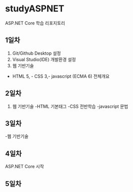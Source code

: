 # studyASPNET
ASP.NET Core 학습 리포지토리

## 1일차
1. Git/Github Desktop 설정
2. Visual Studio(IDE) 개발환경 설정
3. 웹 기반기술
  - HTML 5,  - CSS 3,- javascript (ECMA 6) 전체개요
  

## 2일차
1. 웹 기반기술
  -HTML 기본태그
  -CSS 전반학습
  -javascript 문법



## 3일차
-웹 기반기술

## 4일차

ASP.NET Core 시작

## 5일차

